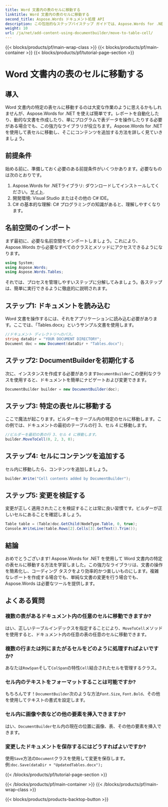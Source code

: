 ```yaml
---
title: Word 文書内の表のセルに移動する
linktitle: Word 文書内の表のセルに移動する
second_title: Aspose.Words ドキュメント処理 API
description: この包括的なステップバイステップ ガイドでは、Aspose.Words for .NET を使用して Word 文書内の表のセルに移動する方法を学習します。開発者に最適です。
weight: 10
url: /ja/net/add-content-using-documentbuilder/move-to-table-cell/
---
```


{{< blocks/products/pf/main-wrap-class >}}
{{< blocks/products/pf/main-container >}}
{{< blocks/products/pf/tutorial-page-section >}}

# Word 文書内の表のセルに移動する

## 導入

Word 文書内の特定の表セルに移動するのは大変な作業のように思えるかもしれませんが、Aspose.Words for .NET を使えば簡単です。レポートを自動化したり、動的な文書を作成したり、単にプログラムで表データを操作したりする必要がある場合でも、この強力なライブラリが役立ちます。Aspose.Words for .NET を使用して表セルに移動し、そこにコンテンツを追加する方法を詳しく見ていきましょう。

## 前提条件

始める前に、準備しておく必要のある前提条件がいくつかあります。必要なものは次のとおりです。

1.  Aspose.Words for .NETライブラリ: ダウンロードしてインストールしてください。[サイト](https://releases.aspose.com/words/net/).
2. 開発環境: Visual Studio またはその他の C# IDE。
3. C# の基本的な理解: C# プログラミングの知識があると、理解しやすくなります。

## 名前空間のインポート

まず最初に、必要な名前空間をインポートしましょう。これにより、Aspose.Words から必要なすべてのクラスとメソッドにアクセスできるようになります。

```csharp
using System;
using Aspose.Words;
using Aspose.Words.Tables;
```

それでは、プロセスを管理しやすいステップに分解してみましょう。各ステップは、簡単に実行できるように徹底的に説明されます。

## ステップ1: ドキュメントを読み込む

Word 文書を操作するには、それをアプリケーションに読み込む必要があります。ここでは、「Tables.docx」というサンプル文書を使用します。

```csharp
//ドキュメント ディレクトリへのパス。
string dataDir = "YOUR DOCUMENT DIRECTORY";
Document doc = new Document(dataDir + "Tables.docx");
```

## ステップ2: DocumentBuilderを初期化する

次に、インスタンスを作成する必要があります`DocumentBuilder`この便利なクラスを使用すると、ドキュメントを簡単にナビゲートおよび変更できます。

```csharp
DocumentBuilder builder = new DocumentBuilder(doc);
```

## ステップ3: 特定の表セルに移動する

ここで魔法が起こります。ビルダーをテーブル内の特定のセルに移動します。この例では、ドキュメントの最初のテーブルの行 3、セル 4 に移動します。

```csharp
//ビルダーを最初の表の行 3、セル 4 に移動します。
builder.MoveToCell(0, 2, 3, 0);
```

## ステップ4: セルにコンテンツを追加する

セル内に移動したら、コンテンツを追加しましょう。

```csharp
builder.Write("Cell contents added by DocumentBuilder");
```

## ステップ5: 変更を検証する

変更が正しく適用されたことを検証することは常に良い習慣です。ビルダーが正しいセルにあることを確認しましょう。

```csharp
Table table = (Table)doc.GetChild(NodeType.Table, 0, true);
Console.WriteLine(table.Rows[2].Cells[3].GetText().Trim());
```

## 結論

おめでとうございます! Aspose.Words for .NET を使用して Word 文書内の特定の表セルに移動する方法を学習しました。この強力なライブラリは、文書の操作を簡素化し、コーディング タスクをより効率的かつ楽しいものにします。複雑なレポートを作成する場合でも、単純な文書の変更を行う場合でも、Aspose.Words は必要なツールを提供します。

## よくある質問

### 複数の表があるドキュメント内の任意のセルに移動できますか?
はい、正しいテーブルインデックスを指定することにより、`MoveToCell`メソッドを使用すると、ドキュメント内の任意の表の任意のセルに移動できます。

### 複数の行または列にまたがるセルをどのように処理すればよいですか?
あなたは`RowSpan`そして`ColSpan`の特性`Cell`結合されたセルを管理するクラス。

### セル内のテキストをフォーマットすることは可能ですか?
もちろんです！`DocumentBuilder`次のような方法`Font.Size`, `Font.Bold`、その他を使用してテキストの書式を設定します。

### セル内に画像や表などの他の要素を挿入できますか?
はい、`DocumentBuilder`セル内の現在の位置に画像、表、その他の要素を挿入できます。

### 変更したドキュメントを保存するにはどうすればよいですか?
使用`Save`方法の`Document`クラスを使用して変更を保存します。例:`doc.Save(dataDir + "UpdatedTables.docx");`


{{< /blocks/products/pf/tutorial-page-section >}}

{{< /blocks/products/pf/main-container >}}
{{< /blocks/products/pf/main-wrap-class >}}

{{< blocks/products/products-backtop-button >}}
